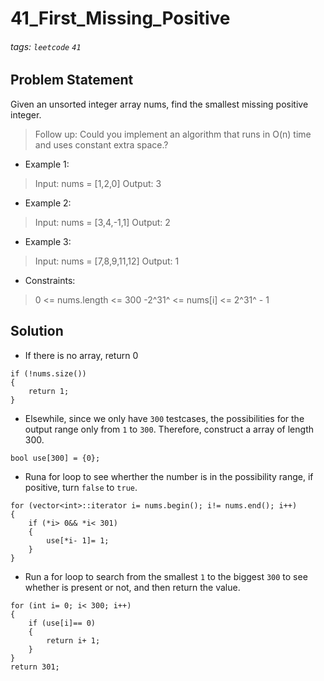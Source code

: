 # 41_First_Missing_Positive
###### tags: `leetcode` `41`
## Problem Statement
Given an unsorted integer array nums, find the smallest missing positive integer.

>Follow up: Could you implement an algorithm that runs in O(n) time and uses constant extra space.?

- Example 1:
>Input: nums = [1,2,0]
>Output: 3

- Example 2:
> Input: nums = [3,4,-1,1]
> Output: 2

- Example 3:

> Input: nums = [7,8,9,11,12]
> Output: 1
- Constraints:
> 0 <= nums.length <= 300
> -2^31^ <= nums[i] <= 2^31^ - 1
## Solution
- If there is no array, return 0
```cpp=
if (!nums.size())
{
    return 1;
}
```
- Elsewhile, since we only have ```300``` testcases, the possibilities for the output range only from ```1``` to ```300```. Therefore, construct a array of length 300.
```cpp=
bool use[300] = {0};
```
- Runa for loop to see wherther the number is in the possibility range, if positive, turn ```false``` to ```true```.
```cpp=
for (vector<int>::iterator i= nums.begin(); i!= nums.end(); i++)
{
    if (*i> 0&& *i< 301)
    {
        use[*i- 1]= 1;
    } 
}
```
- Run a for loop to search from the smallest ```1``` to the biggest ```300``` to see whether is present or not, and then return the value.
```cpp=
for (int i= 0; i< 300; i++)
{
    if (use[i]== 0)
    {
        return i+ 1;
    }
}
return 301;
```